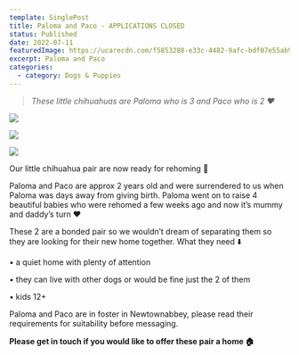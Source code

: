 ```yaml
---
template: SinglePost
title: Paloma and Paco - APPLICATIONS CLOSED
status: Published
date: 2022-07-11
featuredImage: https://ucarecdn.com/f5853288-e33c-4482-9afc-bdf07e55ab96/-/crop/911x478/0,131/-/preview/
excerpt: Paloma and Paco
categories:
  - category: Dogs & Puppies
---
```

> *These little chihuahuas are Paloma who is 3 and Paco who is 2 ❤️*



![](https://ucarecdn.com/e60fa384-26c0-4fa5-9595-aadc916f8f21/-/crop/910x593/110,106/-/preview/)

![](https://ucarecdn.com/f9d1ad26-c021-45fc-bb4a-45f9cbb1b001/)

![](https://ucarecdn.com/ccdc6c30-9f3f-4cb4-9d3d-07241e7f725b/)



Our little chihuahua pair are now ready for rehoming 🥰


Paloma and Paco are approx 2 years old and were surrendered to us when Paloma was days away from giving birth. Paloma went on to raise 4 beautiful babies who were rehomed a few weeks ago and now it’s mummy and daddy’s turn ❤️


These 2 are a bonded pair so we wouldn’t dream of separating them so they are looking for their new home together. What they need ⬇️ 


• a quiet home with plenty of attention

• they can live with other dogs or would be fine just the 2 of them

• kids 12+


Paloma and Paco are in foster in Newtownabbey, please read their requirements for suitability before messaging.


**Please get in touch if you would like to offer these pair a home 🏠**
